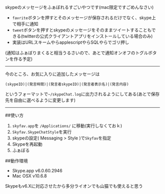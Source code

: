 skypeのメッセージをふぁぼれるすごいやつです(mac限定ですごめんなさい)

- `favrite`ボタンを押すとそのメッセージが保存されるだけでなく、skype上で相手に通知
- `tweet`ボタンを押すとskypeのメッセージをそのままツイートすることもできる(twitterの公式クライアントアプリをインストールしている場合のみ)
- 実装はURLスキームやらapplescriptやらSQLやらでゴリ押し

(通知はふぁぼりまくると相当うるさいので、あとで通知オンオフのトグルボタンを作る予定)

***

今のところ、お気に入りに追加したメッセージは

`(skypeID)|(発言時間)|(発言者skypeID)|(発言者表示名)|(発言内容)`

というフォーマットで`~/skypeChat.log`に出力されるようにしてある(あとで保存先を自由に選べるように変更します)

***



##使い方
1. `skyfav.app`を `/Applications/` に移動(実行しなくておｋ)
2. `Skyfav.SkypeChatStyle`を実行
3. skypeの設定( Messaging > Style )で`Skyfav`を指定
4. Skypeを再起動
5. ふぁぼる

##動作環境
- Skype.app v6.0.60.2946
- Mac OSX v10.6.8

Skypeもv6.Xに対応させたから多分ライオンでも山猫でも使えると思う
